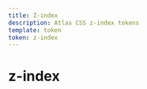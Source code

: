 ```yaml
---
title: Z-index
description: Atlas CSS z-index tokens
template: token
token: z-index
---
```


# z-index
